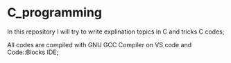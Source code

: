 # C_programming
In this repository I will try to write explination topics in C and tricks C codes;

All codes are compiled with GNU GCC Compiler on VS code and Code::Blocks IDE;

 
